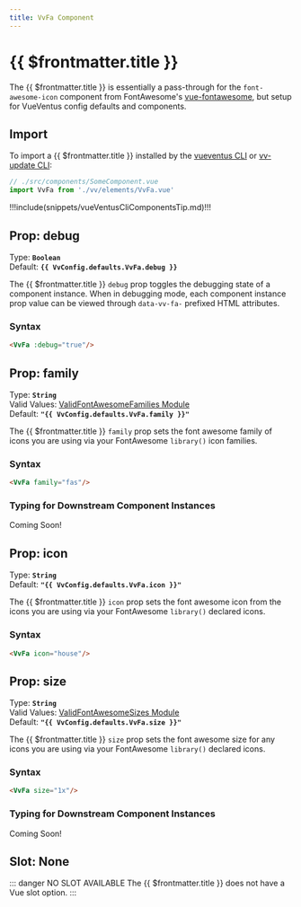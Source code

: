 ```yaml
---
title: VvFa Component
---
```


<script setup>
    import DocsPackageVersion from '../../../src/views/compos/DocsPackageVersion.vue'
    import { VvConfig } from '../../../src/index'
</script>

<!-- TODO: Add semicolons to all sub-sub heads to > ### Syntax: -->
<!-- TODO: Add semicolons to all sub-sub heads to > ### Result: -->
<!-- TODO: Add semicolons to all sub-sub heads to > ### ### Typing for Downstream Component Instances: -->



# {{ $frontmatter.title }}

The {{ $frontmatter.title }} is essentially a pass-through for the `font-awesome-icon` component from FontAwesome's [vue-fontawesome](https://fontawesome.com/docs/web/use-with/vue/add-icons), but setup for VueVentus config defaults and components.






## Import

To import a {{ $frontmatter.title }} installed by the [vueventus CLI](/guides/vueventus-cli) or [vv-update CLI](/guides/vv-update-cli):

```javascript
// ./src/components/SomeComponent.vue
import VvFa from './vv/elements/VvFa.vue'
```

!!!include(snippets/vueVentusCliComponentsTip.md)!!!








## Prop: debug
Type: **`Boolean`**  
Default: **`{{ VvConfig.defaults.VvFa.debug }}`**

The {{ $frontmatter.title }} `debug` prop toggles the debugging state of a component instance. When in debugging mode, each component instance prop value can be viewed through `data-vv-fa-` prefixed HTML attributes.

### Syntax

```html
<VvFa :debug="true"/>
```






## Prop: family
<!-- TODO: change this type to new PropType keyof syntax -->
Type: **`String`**  
Valid Values: [ValidFontAwesomeFamilies Module](/components/prop-validators#validfontawesomefamilies)  
Default: **`"{{ VvConfig.defaults.VvFa.family }}"`**

The {{ $frontmatter.title }} `family` prop sets the font awesome family of icons you are using via your FontAwesome `library()` icon families.

### Syntax

```html
<VvFa family="fas"/>
```

### Typing for Downstream Component Instances
<!-- TODO: add typing use example code block for PropType keyof syntax -->
Coming Soon!








## Prop: icon

Type: **`String`**  
Default: **`"{{ VvConfig.defaults.VvFa.icon }}"`**

The {{ $frontmatter.title }} `icon` prop sets the font awesome icon from the icons you are using via your FontAwesome `library()` declared icons.

### Syntax

```html
<VvFa icon="house"/>
```






## Prop: size
<!-- TODO: change this type to new PropType keyof syntax -->
Type: **`String`**  
Valid Values: [ValidFontAwesomeSizes Module](/components/prop-validators#validfontawesomesizes)  
Default: **`"{{ VvConfig.defaults.VvFa.size }}"`**

The {{ $frontmatter.title }} `size` prop sets the font awesome size for any icons you are using via your FontAwesome `library()` declared icons.

### Syntax

```html
<VvFa size="1x"/>
```

### Typing for Downstream Component Instances
<!-- TODO: add typing use example code block for PropType keyof syntax -->
Coming Soon!












## Slot: None

::: danger NO SLOT AVAILABLE
The {{ $frontmatter.title }} does not have a Vue slot option.
:::










<DocsPackageVersion/>
